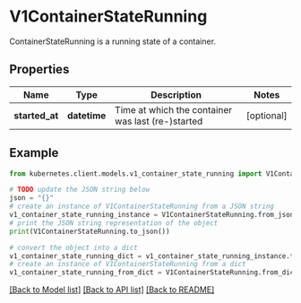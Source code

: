 # V1ContainerStateRunning

ContainerStateRunning is a running state of a container.

## Properties

Name | Type | Description | Notes
------------ | ------------- | ------------- | -------------
**started_at** | **datetime** | Time at which the container was last (re-)started | [optional] 

## Example

```python
from kubernetes.client.models.v1_container_state_running import V1ContainerStateRunning

# TODO update the JSON string below
json = "{}"
# create an instance of V1ContainerStateRunning from a JSON string
v1_container_state_running_instance = V1ContainerStateRunning.from_json(json)
# print the JSON string representation of the object
print(V1ContainerStateRunning.to_json())

# convert the object into a dict
v1_container_state_running_dict = v1_container_state_running_instance.to_dict()
# create an instance of V1ContainerStateRunning from a dict
v1_container_state_running_from_dict = V1ContainerStateRunning.from_dict(v1_container_state_running_dict)
```
[[Back to Model list]](../README.md#documentation-for-models) [[Back to API list]](../README.md#documentation-for-api-endpoints) [[Back to README]](../README.md)


